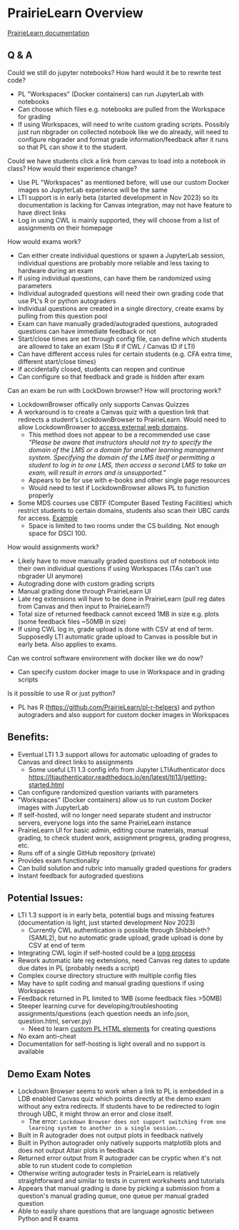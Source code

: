 # PrairieLearn Overview

[PrairieLearn documentation](https://prairielearn.readthedocs.io/en/latest/)

## Q & A

Could we still do jupyter notebooks? How hard would it be to rewrite test code?
- PL "Workspaces" (Docker containers) can run JupyterLab with notebooks 
- Can choose which files e.g. notebooks are pulled from the Workspace for grading
- If using Workspaces, will need to write custom grading scripts. Possibly just run nbgrader on collected notebook like we do already, will need to configure nbgrader and format grade information/feedback after it runs so that PL can show it to the student.

Could we have students click a link from canvas to load into a notebook in class? How would their experience change?
- Use PL "Workspaces" as mentioned before, will use our custom Docker images so JupyterLab experience will be the same
- LTI support is in early beta (started development in Nov 2023) so its documentation is lacking for Canvas integration, may not have feature to have direct links
- Log in using CWL is mainly supported, they will choose from a list of assignments on their homepage

How would exams work?
- Can either create individual questions or spawn a JupyterLab session, individual questions are probably more reliable and less taxing to hardware during an exam
- If using individual questions, can have them be randomized using parameters
- Individual autograded questions will need their own grading code that use PL's R or python autograders
- Individual questions are created in a single directory, create exams by pulling from this question pool
- Exam can have manually graded/autograded questions, autograded questions can have immediate feedback or not
- Start/close times are set through config file, can define which students are allowed to take an exam (Stu # if CWL / Canvas ID if LTI)
- Can have different access rules for certain students (e.g. CFA extra time, different start/close times)
- If accidentally closed, students can reopen and continue
- Can configure so that feedback and grade is hidden after exam

Can an exam be run with LockDown browser? How will proctoring work?
- LockdownBrowser offically only supports Canvas Quizzes
- A workaround is to create a Canvas quiz with a question link that redirects a student's LockdownBrowser to PrairieLearn. Would need to allow LockdownBrowser to [access external web domains](https://support.respondus.com/hc/en-us/articles/4409604275867-Accessing-external-web-domains-in-LockDown-Browser).
	- This method does not appear to be a recommended use case _"Please be aware that instructors should not try to specify the domain of the LMS or a domain for another learning management system. Specifying the domain of the LMS itself or permitting a student to log in to one LMS, then access a second LMS to take an exam, will result in errors and is unsupported."_
	- Appears to be for use with e-books and other single page resources
	- Would need to test if LockdownBrowser allows PL to function properly
- Some MDS courses use CBTF (Computer Based Testing Facilities) which restrict students to certain domains, students also scan their UBC cards for access. [Example](https://ubc-mds.github.io/resources_pages/quiz/)
	- Space is limited to two rooms under the CS building. Not enough space for DSCI 100.

How would assignments work?
- Likely have to move manually graded questions out of notebook into their own individual questions if using Workspaces (TAs can't use nbgrader UI anymore)
- Autograding done with custom grading scripts
- Manual grading done through PrairieLearn UI
- Late reg extensions will have to be done in PrairieLearn (pull reg dates from Canvas and then input to PrairieLearn?)
- Total size of returned feedback cannot exceed 1MB in size e.g. plots (some feedback files ~50MB in size)
- If using CWL log in, grade upload is done with CSV at end of term. Supposedly LTI automatic grade upload to Canvas is possible but in early beta. Also applies to exams.

Can we control software environment with docker like we do now? 
- Can specify custom docker image to use in Workspace and in grading scripts

Is it possible to use R or just python?
- PL has R (https://github.com/PrairieLearn/pl-r-helpers) and python autograders and also support for custom docker images in Workspaces

## Benefits:
- Eventual LTI 1.3 support allows for automatic uploading of grades to Canvas and direct links to assignments
	- Some useful LTI 1.3 config info from Jupyter LTIAuthenticator docs https://ltiauthenticator.readthedocs.io/en/latest/lti13/getting-started.html
- Can configure randomized question variants with parameters
- "Workspaces" (Docker containers) allow us to run custom Docker images with JupyterLab
- If self-hosted, will no longer need separate student and instructor servers, everyone logs into the same PrairieLearn instance
- PrairieLearn UI for basic admin, editing course materials, manual grading, to check student work, assignment progress, grading progress, etc.
- Runs off of a single GitHub repository (private)
- Provides exam functionality 
- Can build solution and rubric into manually graded questions for graders
- Instant feedback for autograded questions

## Potential Issues:
- LTI 1.3 support is in early beta, potential bugs and missing features (documentation is light, just started development Nov 2023) 
	- Currently CWL authentication is possible through Shibboleth? (SAML2), but no automatic grade upload, grade upload is done by CSV at end of term
- Integrating CWL login if self-hosted could be a [long process](https://confluence.it.ubc.ca/display/SH3E/Integration+Process+Steps)
- Rework automatic late reg extensions, need Canvas reg dates to update due dates in PL (probably needs a script)
- Complex course directory structure with multiple config files
- May have to split coding and manual grading questions if using Workspaces
- Feedback returned in PL limited to 1MB (some feedback files >50MB)
- Steeper learning curve for developing/troubleshooting assignments/questions (each question needs an info.json, question.html, server.py)
	- Need to learn [custom PL HTML elements](https://prairielearn.readthedocs.io/en/latest/elements/) for creating questions
- No exam anti-cheat 
- Documentation for self-hosting is light overall and no support is available

## Demo Exam Notes
- Lockdown Browser seems to work when a link to PL is embedded in a LDB enabled Canvas quiz which points directly at the demo exam without any extra redirects. If students have to be redirected to login through UBC, it might throw an error and close itself.
	- The error: ```Lockdown Browser does not support switching from one learning system to another in a single session...```
- Built in R autograder does not output plots in feedback natively
- Built in Python autograder only natively supports matplotlib plots and does not output Altair plots in feedback
- Returned error output from R autograder can be cryptic when it's not able to run student code to completion
- Otherwise writing autograder tests in PrairieLearn is relatively straightforward and similar to tests in current worksheets and tutorials
- Appears that manual grading is done by picking a submission from a question's manual grading queue, one queue per manual graded question
- Able to easily share questions that are language agnostic between Python and R exams